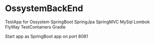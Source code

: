 # OssystemBackEnd
TestApp for Ossystem
SpringBoot
SpringJpa
SpringMVC
MySql
Lombok
FlyWay
TestContainers
Gradle

Start app as SpringBoot app on port 8081

